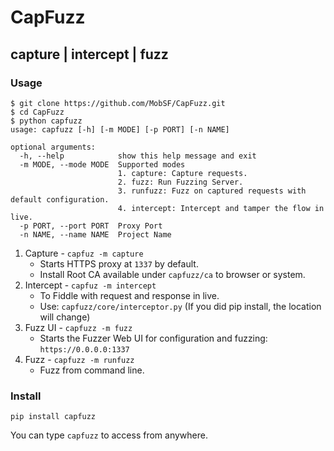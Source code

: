 # CapFuzz
## capture | intercept | fuzz

### Usage

```
$ git clone https://github.com/MobSF/CapFuzz.git
$ cd CapFuzz
$ python capfuzz
usage: capfuzz [-h] [-m MODE] [-p PORT] [-n NAME]

optional arguments:
  -h, --help            show this help message and exit
  -m MODE, --mode MODE  Supported modes
                        1. capture: Capture requests.
                        2. fuzz: Run Fuzzing Server.
                        3. runfuzz: Fuzz on captured requests with default configuration.
                        4. intercept: Intercept and tamper the flow in live.
  -p PORT, --port PORT  Proxy Port
  -n NAME, --name NAME  Project Name
```

1. Capture - `capfuz -m capture`
   * Starts HTTPS proxy at `1337` by default.
   * Install Root CA available under `capfuzz/ca` to browser or system.
2. Intercept - `capfuz -m intercept`
   * To Fiddle with request and response in live.
   * Use: `capfuzz/core/interceptor.py` (If you did pip install, the location will change)
3. Fuzz UI - `capfuzz -m fuzz`
   * Starts the Fuzzer Web UI for configuration and fuzzing: `https://0.0.0.0:1337`
4. Fuzz - `capfuzz -m runfuzz`
   * Fuzz from command line.

### Install

`pip install capfuzz`

You can type `capfuzz` to access from anywhere.
